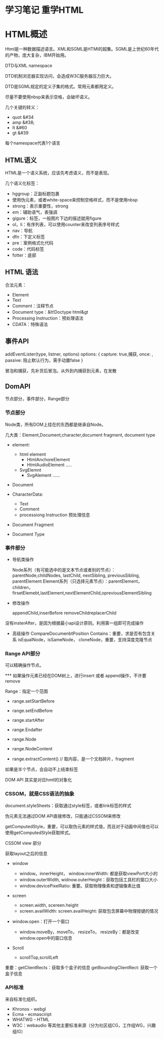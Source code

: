 # 学习笔记 重学HTML

# HTML概述

Html是一种数据描述语言。XML和SGML是HTMl的超集。SGML是上世纪60年代的产物，庞大复杂，IBM开始用。

DTD与XML namespace

DTD机制浏览器实现访问，会造成W3C服务器压力巨大。

DTD是SGML规定的定义子集的格式。常用元素都用定义。

尽量不要使用nbsp来表示空格，会破坏语义。

几个关键的转义：

  - quot  &#34
  - amp &#38;#38;
  - lt &#38;#60
  - gt &#39

每个namespace代表1个语言

## HTML语义

HTML是一个语义系统，应该先考虑语义，而不是表现。

几个语义化标签：

  - hggroup：正副标题包裹
  - 使用伪元素，或者white-space来控制空格样式，而不是使用nbsp
  - strong：表示重要性，strong
  - em：辅助语气，表强调
  - gigure：标签，一般图片下边的描述就用figure
  - ol，li：有序列表，可以使用counter来改变列表序号样式
  - nav：导航
  - dfn：下定义标签
  - pre：案例格式化代码
  - code：代码标签
  - fotter：底部

## HTML 语法

合法元素：

  - Element
  - Text
  - Comment：注释节点
  - Document type：&lt!Doctype html&gt
  - Processing Instruction：预处理语法
  - CDATA：特殊语法

## 事件API

  addEventLister(type, listner, options)
  options: {
    capture: true,捕获,
    once: ,
    passive: 阻止默认行为，需手动置false
  }

冒泡和捕获，先补货后冒泡。从外到内捕获到元素，在发散

## DomAPI

节点部分，事件部分，Range部分

### 节点部分

Node类，所有DOM上挂在的东西都是继承自Node。

几大类：Element,Document,character,document fragment, document type

  - element: 
    - html element
      - HtmlAnchoreElement
      - HtmlAudioElement
      .....
    - SvgElemnt
      - SvgAlement
      ......
  
  - Document
  - CharacterData:
    - Text
    - Comment
    - processiong Instruction 预处理信息
  - Document Fragment
  - Document Type

  ### 事件部分

  - 导航类操作

    Node系列（有可能选中的是文本节点或者别的节点）：parentNode,childNodes, lastChild, nextSibling, previousSibling, parentElement
    Element系列（只选择元素节点）：parentElement，children，firsetElemebt,lastElement,nextElementChild,opreviousElementSibling
  
  - 修改操作

    appendChild,inserBefore
    removeChildreplacerChild

  没有insterAfter，是因为根据最小api设计原则。利用第一组即可完成操作

  - 高级操作
  CompareDocumenbtPosition
  Contains：重要，求是否有包含关系
  isEqualNode，isSameNode，
  cloneNode，重要，支持深度克隆节点

### Range API部分

可以精确操作节点。

*** 如果操作元素已经在DOM树上，进行insert 或者 append操作，不许要remove

Range：指定一个范围

  - range.setStartBefore
  - range.setEndBefore
  - range.startAfter
  - range.Endafter
  - range.Node
  - range.NodeContent

  - range.extractContent() // 取内容，是一个文档碎片，fragment

  如果是半个节点，会自动不上结束标签

DOM API 其实是对应hmtl的对象化

### CSSOM，就是CSS语法的抽象

document.styleSheets：获取通过style标签，或者link标签的样式

  伪元素无法通过DOM API直接修改，只能通过CSSOM来修改

getComputedStyle，重要，可以取伪元素的样式值，而且对于动画中间值也可以使用getComputedStyle获取样式。

CSSOM view 部分

获取layout之后的信息

- window
  - window。innerHeight， window.innerWidth: 都是获取viewPort大小的
  - window.outerWidth, widnow.outerHeight：获取包括工具栏的窗口大小
  - window.devicePixelRatio: 重要。获取物理像素和逻辑像素比值

- screen
  - screen.width, scereen.height
  - screen.availWidth: screen.availHeight: 获取包含屏幕中物理按键的情况

- window.open：打开一个窗口
  - window.moveBy，moveTo， resizeTo， resizeBy：都是改变window.open中的窗口信息

- Scroll
  - scrollTop,scrollLeft

重要：getClientRects：获取多个盒子的信息
  getBoundingClientRect: 获取一个盒子信息


### API标准

来自标准化组织。

- Khronos - webgl
- Ecma - ecmasciript
- WHATWG - HTML
- W3C：webaudio 等其他主要标准来源（分为社区组CG，工作组WG，兴趣组IG）

